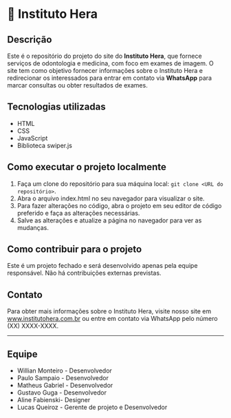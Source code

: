 <h1><span class="emoji">&#x1F3E5;</span> Instituto Hera</h1>

<h2><i class="fas fa-info-circle"></i> Descrição</h2>

<p>Este é o repositório do projeto do site do <strong>Instituto Hera</strong>, que fornece serviços de odontologia e medicina, com foco em exames de imagem. O site tem como objetivo fornecer informações sobre o Instituto Hera e redirecionar os interessados para entrar em contato via <strong>WhatsApp</strong> para marcar consultas ou obter resultados de exames.</p>

<h2><i class="fas fa-tools"></i> Tecnologias utilizadas</h2>

<ul>
	<li>HTML</li>
	<li>CSS</li>
	<li>JavaScript</li>
	<li>Biblioteca swiper.js</li>
</ul>

<h2><i class="fas fa-play-circle"></i> Como executar o projeto localmente</h2>

<ol>
	<li>Faça um clone do repositório para sua máquina local: <code>git clone &lt;URL do repositório&gt;</code>.</li>
	<li>Abra o arquivo index.html no seu navegador para visualizar o site.</li>
	<li>Para fazer alterações no código, abra o projeto em seu editor de código preferido e faça as alterações necessárias.</li>
	<li>Salve as alterações e atualize a página no navegador para ver as mudanças.</li>
</ol>

<h2><i class="fas fa-hands-helping"></i> Como contribuir para o projeto</h2>

<p>Este é um projeto fechado e será desenvolvido apenas pela equipe responsável. Não há contribuições externas previstas.</p>

<h2><i class="fas fa-phone-alt"></i> Contato</h2>

<p>Para obter mais informações sobre o Instituto Hera, visite nosso site em <a href="http://www.institutohera.com.br">www.institutohera.com.br</a> ou entre em contato via WhatsApp pelo número (XX) XXXX-XXXX.</p>

<hr>

<h2><i class="fas fa-users"></i> Equipe</h2>

<ul>
	<li>Willian Monteiro - Desenvolvedor</li>
	<li>Paulo Sampaio - Desenvolvedor</li>
  	<li>Matheus Gabriel - Desenvolvedor</li>
  	<li>Gustavo Guga - Desenvolvedor</li>
	<li>Aline Fabienski- Designer</li>
	<li>Lucas Queiroz - Gerente de projeto e Desenvolvedor</li>
</ul>

